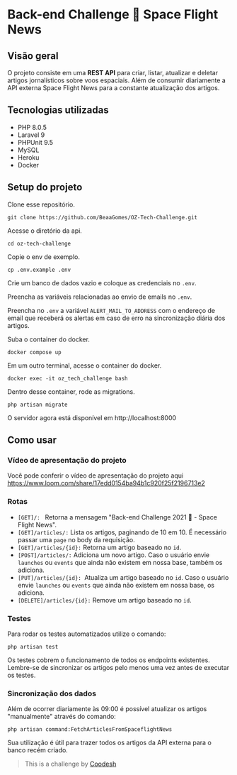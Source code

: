 # Back-end Challenge 🏅 Space Flight News

## Visão geral  

O projeto consiste em uma **REST API** para criar, listar, atualizar e deletar artigos jornalísticos sobre voos espaciais. Além de consumir diariamente a API externa Space Flight News para a constante atualização dos artigos.

## Tecnologias utilizadas

- PHP 8.0.5 
- Laravel 9
- PHPUnit 9.5
- MySQL 
- Heroku
- Docker
 

## Setup do projeto  

Clone esse repositório.

    git clone https://github.com/BeaaGomes/OZ-Tech-Challenge.git
    
Acesse o diretório da api.    

    cd oz-tech-challenge  

Copie o env de exemplo.  

    cp .env.example .env  

Crie um banco de dados vazio e coloque as credenciais no `.env`.

Preencha as variáveis relacionadas ao envio de emails no `.env`.

Preencha no `.env` a variável `ALERT_MAIL_TO_ADDRESS` com o endereço de email que receberá os alertas em caso de erro na sincronização diária dos artigos.

Suba o container do docker.  

    docker compose up
    
Em um outro terminal, acesse o container do docker.

    docker exec -it oz_tech_challenge bash
    
Dentro desse container, rode as migrations.

    php artisan migrate

O servidor agora está disponível em http://localhost:8000  

## Como usar

### Vídeo de apresentação do projeto

Você pode conferir o vídeo de apresentação do projeto aqui
    https://www.loom.com/share/17edd0154ba94b1c920f25f2196713e2

### Rotas

- `[GET]/: ` Retorna a mensagem "Back-end Challenge 2021 🏅 - Space Flight News".
- `[GET]/articles/:` Lista os artigos, paginando de 10 em 10. É necessário passar uma `page` no body da requisição.
- `[GET]/articles/{id}:` Retorna um artigo baseado no `id`.
- `[POST]/articles/:` Adiciona um novo artigo. Caso o usuário envie `launches` ou `events` que ainda não existem em nossa base, também os adiciona.
- `[PUT]/articles/{id}: `Atualiza um artigo baseado no `id`. Caso o usuário envie `launches` ou `events` que ainda não existem em nossa base, os adiciona.
- `[DELETE]/articles/{id}:` Remove um artigo baseado no `id`.



### Testes

Para rodar os testes automatizados utilize o comando:

    php artisan test

Os testes cobrem o funcionamento de todos os endpoints existentes. Lembre-se de sincronizar os artigos pelo menos uma vez antes de executar os testes.

### Sincronização dos dados

Além de ocorrer diariamente às 09:00 é possível atualizar os artigos "manualmente" através do comando:

    php artisan command:FetchArticlesFromSpaceflightNews

Sua utilização é útil para trazer todos os artigos da API externa para o banco recém criado.

>  This is a challenge by [Coodesh](https://coodesh.com/)
